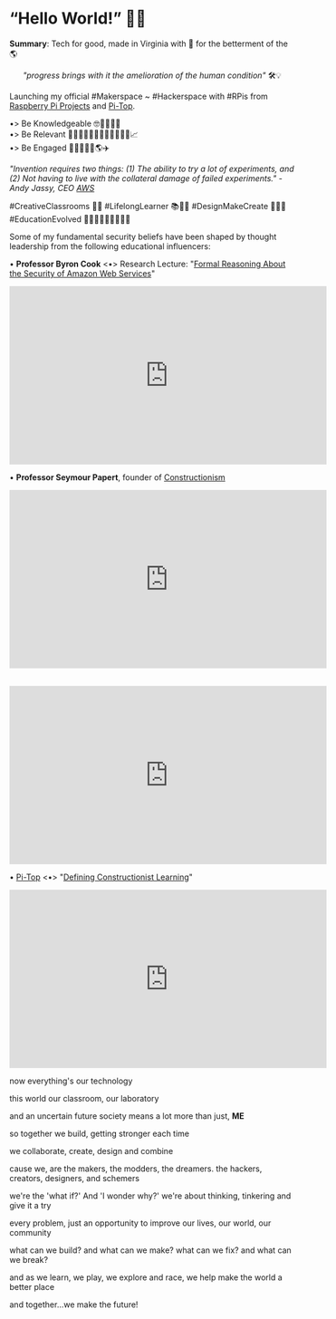 <!-- Global site tag (gtag.js) - Google Analytics -->
<script async src="https://www.googletagmanager.com/gtag/js?id=UA-140021176-1"></script>
<script>
  window.dataLayer = window.dataLayer || [];
  function gtag(){dataLayer.push(arguments);}
  gtag('js', new Date());

  gtag('config', 'UA-140021176-1');
</script>

# “Hello World!” 🤖👾

<b>Summary</b>: Tech for good, made in Virginia with 💚 for the betterment of the 🌎 

<center>

<i>"progress brings with it the amelioration of the human condition"</i> 🛠💡

</center>

Launching my official #Makerspace ~ #Hackerspace with #RPis from <a href="https://projects.raspberrypi.org/" target="_blank">Raspberry Pi Projects</a> and <a href="https://www.pi-top.com/" target="_blank">Pi-Top</a>.

•> Be Knowledgeable 🤓👨🏼‍🎓📖<br>
•> Be Relevant 👨🏻‍🔬🕵🏻‍♂️👨🏼‍✈️👨🏻‍🚀📈<br>
•> Be Engaged 🏃🏻‍♂️🤝💼🌎✈️<br>

<i>"Invention requires two things: (1) The ability to try a lot of experiments, and (2) Not having to live with the collateral damage of failed experiments." - Andy Jassy, CEO <a href="https://aws.amazon.com/" target="_blank">AWS</a>
</i>

#CreativeClassrooms 🔭📡
#LifelongLearner 📚📓🔬
#DesignMakeCreate 📐🔨🔩
#EducationEvolved 👩🏻‍🏫👨🏻‍💻👩🏻‍🎓

Some of my fundamental security beliefs have been shaped by thought leadership from the following educational influencers:

 • <b>Professor Byron Cook</b> <•> Research Lecture: "<a href="https://link.springer.com/chapter/10.1007/978-3-319-96145-3_3" target="_blank">Formal Reasoning About the Security of Amazon Web Services</a>"<br>

<center>

<iframe width="560" height="315" src="https://www.youtube.com/embed/JfjLKBO27nw" frameborder="0" allow="accelerometer; autoplay; encrypted-media; gyroscope; picture-in-picture" allowfullscreen></iframe><br>

</center>

 • <b>Professor Seymour Papert</b>, founder of <a href="http://www.makerspaceforeducation.com/constructionism--constructivism.html/" target="_blank">Constructionism</a><br>
 
<center>

<iframe width="560" height="315" src="https://www.youtube.com/embed/IhEovwWiniY" frameborder="0" allow="accelerometer; autoplay; encrypted-media; gyroscope; picture-in-picture" allowfullscreen></iframe><br>

<br><iframe width="560" height="315" src="https://www.youtube.com/embed/Pvgef9ABDUc" frameborder="0" allow="accelerometer; autoplay; encrypted-media; gyroscope; picture-in-picture" allowfullscreen></iframe><br>

</center>

 • <a href="https://www.pi-top.com/" target="_blank">Pi-Top</a> <•> "<a href="https://blog.pi-top.com/2018/11/06/defining-constructionist-learning/" target="_blank">Defining Constructionist Learning</a>"<br>

<center>

<iframe width="560" height="315" src="https://www.youtube.com/embed/_iaMQymrm0c" frameborder="0" allow="accelerometer; autoplay; encrypted-media; gyroscope; picture-in-picture" allowfullscreen></iframe><br>

</center>

now everything's our technology

this world our classroom, our laboratory

and an uncertain future society means a lot more than just, <b>ME</b>

so together we build, getting stronger each time

we collaborate, create, design and combine

cause we, are the makers, the modders, the dreamers. the hackers, creators, designers, and schemers

we're the 'what if?' And 'I wonder why?' we're about thinking, tinkering and give it a try

every problem, just an opportunity to improve our lives, our world, our community

what can we build? and what can we make? what can we fix? and what can we break?

and as we learn, we play, we explore and race, we help make the world a better place

and together...we make the future!